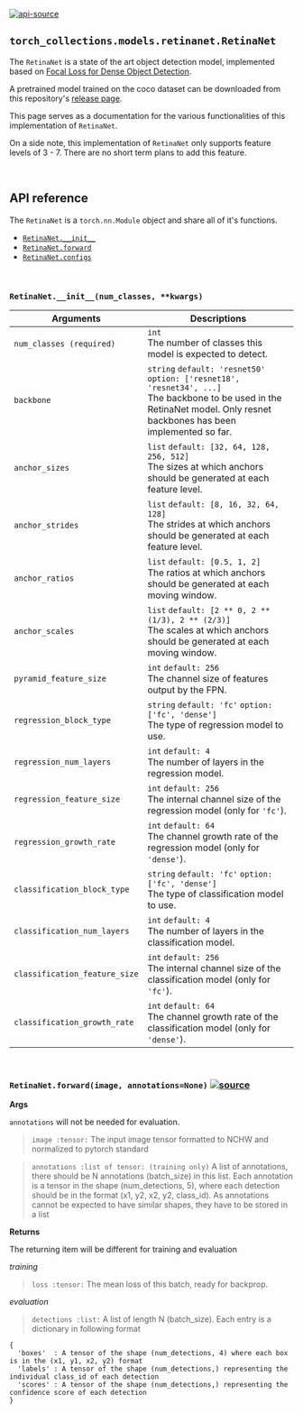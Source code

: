 <!-- Insert examples in the future -->

[![api-source](https://img.shields.io/badge/api-source-blue.svg)](https://github.com/mingruimingrui/torch-collections/blob/master/torch_collections/models/retinanet.py)

## `torch_collections.models.retinanet.RetinaNet`

The `RetinaNet` is a state of the art object detection model, implemented based on [Focal Loss for Dense Object Detection](https://arxiv.org/abs/1708.02002).

A pretrained model trained on the coco dataset can be downloaded from this repository's [release page](https://github.com/mingruimingrui/torch-collections/releases).

This page serves as a documentation for the various functionalities of this implementation of `RetinaNet`.

On a side note, this implementation of `RetinaNet` only supports feature levels of 3 - 7. There are no short term plans to add this feature.

<br>

## API reference

The `RetinaNet` is a `torch.nn.Module` object and share all of it's functions.

- [`RetinaNet.__init__`](#retinanet__init__num_classes-kwargs)
- [`RetinaNet.forward`](#retinanetforwardimage-annotationsnone-)
- [`RetinaNet.configs`](#)

<br>

### `RetinaNet.__init__(num_classes, **kwargs)`

| Arguments | Descriptions |
| --- | --- |
| `num_classes (required)` | `int` <br> The number of classes this model is expected to detect. |
| `backbone` | `string` `default: 'resnet50'` `option: ['resnet18', 'resnet34', ...]` <br> The backbone to be used in the RetinaNet model. Only resnet backbones has been implemented so far. |
| `anchor_sizes` | `list` `default: [32, 64, 128, 256, 512]` <br> The sizes at which anchors should be generated at each feature level. |
| `anchor_strides` | `list` `default: [8, 16, 32, 64, 128]` <br> The strides at which anchors should be generated at each feature level. |
| `anchor_ratios` | `list` `default: [0.5, 1, 2]` <br> The ratios at which anchors should be generated at each moving window. |
| `anchor_scales` | `list` `default: [2 ** 0, 2 ** (1/3), 2 ** (2/3)]` <br> The scales at which anchors should be generated at each moving window. |
| `pyramid_feature_size` | `int` `default: 256` <br> The channel size of features output by the FPN. |
| `regression_block_type` | `string` `default: 'fc'` `option: ['fc', 'dense']` <br> The type of regression model to use. |
| `regression_num_layers` | `int` `default: 4` <br> The number of layers in the regression model. |
| `regression_feature_size` | `int` `default: 256` <br> The internal channel size of the regression model (only for `'fc'`). |
| `regression_growth_rate` | `int` `default: 64` <br> The channel growth rate of the regression model (only for `'dense'`). |
| `classification_block_type` | `string` `default: 'fc'` `option: ['fc', 'dense']` <br> The type of classification model to use. |
| `classification_num_layers` | `int` `default: 4` <br> The number of layers in the classification model. |
| `classification_feature_size` | `int` `default: 256` <br> The internal channel size of the classification model (only for `'fc'`). |
| `classification_growth_rate` | `int` `default: 64` <br> The channel growth rate of the classification model (only for `'dense'`). |

<br>









### `RetinaNet.forward(image, annotations=None)` [![source](https://img.shields.io/badge/source-blue.svg)](https://github.com/mingruimingrui/torch-collections/blob/master/torch_collections/models/retinanet.py#L116)

**Args**

`annotations` will not be needed for evaluation.

> `image :tensor:`
The input image tensor formatted to NCHW and normalized to pytorch standard

> `annotations :list of tensor: (training only)`
A list of annotations, there should be N annotations (batch_size) in this list.
Each annotation is a tensor in the shape (num_detections, 5),
where each detection should be in the format (x1, y2, x2, y2, class_id).
As annotations cannot be expected to have similar shapes, they have to be stored in a list

**Returns**

The returning item will be different for training and evaluation

*training*
> `loss :tensor:`
The mean loss of this batch, ready for backprop.

*evaluation*
> `detections :list:`
A list of length N (batch_size).
Each entry is a dictionary in following format
```
{
  'boxes'  : A tensor of the shape (num_detections, 4) where each box is in the (x1, y1, x2, y2) format
  'labels' : A tensor of the shape (num_detections,) representing the individual class_id of each detection
  'scores' : A tensor of the shape (num_detections,) representing the confidence score of each detection
}
```
